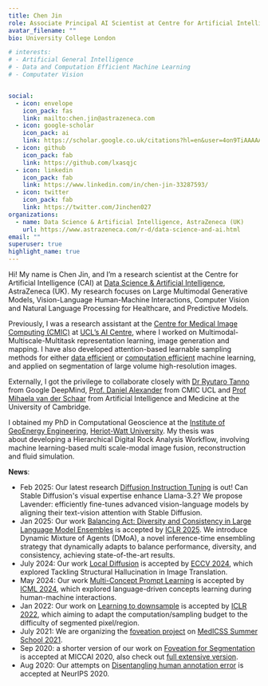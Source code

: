 ```yaml
---
title: Chen Jin
role: Associate Principal AI Scientist at Centre for Artificial Intelligence (CAI)
avatar_filename: ""
bio: University College London

# interests:
# - Artificial General Intelligence
# - Data and Computation Efficient Machine Learning
# - Computater Vision


social:
  - icon: envelope
    icon_pack: fas
    link: mailto:chen.jin@astrazeneca.com
  - icon: google-scholar
    icon_pack: ai
    link: https://scholar.google.co.uk/citations?hl=en&user=4on9TiAAAAAJ
  - icon: github
    icon_pack: fab
    link: https://github.com/lxasqjc
  - icon: linkedin
    icon_pack: fab
    link: https://www.linkedin.com/in/chen-jin-33287593/
  - icon: twitter
    icon_pack: fab
    link: https://twitter.com/Jinchen027
organizations:
  - name: Data Science & Artificial Intelligence, AstraZeneca (UK)
    url: https://www.astrazeneca.com/r-d/data-science-and-ai.html
email: ""
superuser: true
highlight_name: true
---
```

Hi! My name is Chen Jin, and I’m a research scientist at the Centre for Artificial Intelligence (CAI) at [Data Science & Artificial Intelligence](https://www.astrazeneca.com/r-d/data-science-and-ai.html), AstraZeneca (UK). My research focuses on Large Multimodal Generative Models, Vision-Language Human-Machine Interactions, Computer Vision and Natural Language Processing for Healthcare, and Predictive Models.

Previously, I was a research assistant at the [Centre for Medical Image Computing (CMIC)](https://www.ucl.ac.uk/medical-image-computing/) at [UCL’s AI Centre](https://www.ucl.ac.uk/ai-centre/), where I worked on Multimodal-Multiscale-Multitask representation learning, image generation and mapping. I have also developed attention-based learnable sampling methods for either [data efficient](https://lxasqjc.github.io/learn-downsample.github.io/) or [computation efficient](https://github.com/lxasqjc/Foveation-Segmentation) machine learning, and applied on segmentation of large volume high-resolution images.

Externally, I got the privilege to collaborate closely with [Dr Ryutaro Tanno](https://rt416.github.io/) from Google DeepMind, [Prof. Daniel Alexander](http://www0.cs.ucl.ac.uk/staff/d.alexander/) from CMIC UCL and [Prof Mihaela van der Schaar](https://www.vanderschaar-lab.com/prof-mihaela-van-der-schaar/) from Artificial Intelligence and Medicine at the University of Cambridge.

I obtained my PhD in Computational Geoscience at the [Institute of GeoEnergy Engineering](https://www.hw.ac.uk/uk/schools/energy-geoscience-infrastructure-society/research/ige.htm/), [Heriot-Watt University](https://www.hw.ac.uk/). My thesis was about developing a Hierarchical Digital Rock Analysis Workflow, involving machine learning-based multi scale-modal image fusion, reconstruction and fluid simulation.

<!-- {{< icon name="download" pack="fas" >}} Download my {{< staticref "uploads/CV_CHEN_JIN_22.pdf" "newtab" >}}CV{{< /staticref >}} (ast updated 14/03/2022). -->

**News**:
- Feb 2025: Our latest research [Diffusion Instruction Tuning](https://astrazeneca.github.io/vlm/) is out! Can Stable Diffusion's visual expertise enhance Llama-3.2? We propose Lavender: efficiently fine-tunes advanced vision-language models by aligning their text-vision attention with Stable Diffusion.
- Jan 2025: Our work [Balancing Act: Diversity and Consistency in Large Language Model Ensembles](https://openreview.net/forum?id=Dl6nkKKvlX) is accepted by [ICLR 2025](https://iclr.cc/). We introduce Dynamic Mixture of Agents (DMoA), a novel inference-time ensembling strategy that dynamically adapts to balance performance, diversity, and consistency, achieving state-of-the-art results.
- July 2024: Our work [Local Diffusion](https://arxiv.org/abs/2404.05980) is accepted by [ECCV 2024](https://eccv2024.ecva.net/virtual/2024/papers.html?filter=titles), which explored Tackling Structural Hallucination in Image Translation.
- May 2024: Our work [Multi-Concept Prompt Learning](https://astrazeneca.github.io/mcpl.github.io/) is accepted by [ICML 2024](https://icml.cc/virtual/2024/poster/34548), which explored language-driven concepts learning during human-machine interactions.
- Jan 2022: Our work on [Learning to downsample](https://lxasqjc.github.io/learn-downsample.github.io/) is accepted by [ICLR 2022](https://openreview.net/forum?id=HndgQudNb91), which aiming to adapt the computation/sampling budget to the difficulty of segmented pixel/region.
- July 2021: We are organizing the [foveation project](https://medicss.cs.ucl.ac.uk/projects-2021/#foveation) on [MedICSS Summer School 2021](https://medicss.cs.ucl.ac.uk/programme-2021/).
- Sep 2020: a shorter version of our work on [Foveation for Segmentation](https://chenjin.netlify.app/publication/foveation/) is accepted at MICCAI 2020, also check out [full extensive version](https://arxiv.org/abs/2007.15124v2).
- Aug 2020: Our attempts on [Disentangling human annotation error](https://chenjin.netlify.app/publication/humanerror/) is accepted at NeurIPS 2020.
